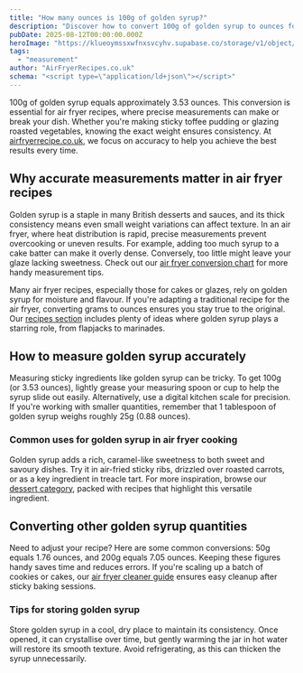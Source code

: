 ```yaml
---
title: "How many ounces is 100g of golden syrup?"
description: "Discover how to convert 100g of golden syrup to ounces for perfect air fryer recipes. Get accurate measurements every time!"
pubDate: 2025-08-12T00:00:00.000Z
heroImage: "https://klueoymssxwfnxsvcyhv.supabase.co/storage/v1/object/public/md/how-many-ounces-is-100g-of-golden-syrup-79e15dce.webp"
tags:
  - "measurement"
author: "AirFryerRecipes.co.uk"
schema: "<script type=\"application/ld+json\"></script>"
---
```


<p>100g of golden syrup equals approximately 3.53 ounces. This conversion is essential for air fryer recipes, where precise measurements can make or break your dish. Whether you're making sticky toffee pudding or glazing roasted vegetables, knowing the exact weight ensures consistency. At <a href=https://www.airfryerrecipe.co.uk/>airfryerrecipe.co.uk</a>, we focus on accuracy to help you achieve the best results every time.</p>  

<h2>Why accurate measurements matter in air fryer recipes</h2>  
<p>Golden syrup is a staple in many British desserts and sauces, and its thick consistency means even small weight variations can affect texture. In an air fryer, where heat distribution is rapid, precise measurements prevent overcooking or uneven results. For example, adding too much syrup to a cake batter can make it overly dense. Conversely, too little might leave your glaze lacking sweetness. Check out our <a href=https://www.airfryerrecipe.co.uk/air-fryer-conversion-chart>air fryer conversion chart</a> for more handy measurement tips.</p>  

<p>Many air fryer recipes, especially those for cakes or glazes, rely on golden syrup for moisture and flavour. If you're adapting a traditional recipe for the air fryer, converting grams to ounces ensures you stay true to the original. Our <a href=https://www.airfryerrecipe.co.uk/recipes>recipes section</a> includes plenty of ideas where golden syrup plays a starring role, from flapjacks to marinades.</p>  

<h2>How to measure golden syrup accurately</h2>  
<p>Measuring sticky ingredients like golden syrup can be tricky. To get 100g (or 3.53 ounces), lightly grease your measuring spoon or cup to help the syrup slide out easily. Alternatively, use a digital kitchen scale for precision. If you're working with smaller quantities, remember that 1 tablespoon of golden syrup weighs roughly 25g (0.88 ounces).</p>  

<h3>Common uses for golden syrup in air fryer cooking</h3>  
<p>Golden syrup adds a rich, caramel-like sweetness to both sweet and savoury dishes. Try it in air-fried sticky ribs, drizzled over roasted carrots, or as a key ingredient in treacle tart. For more inspiration, browse our <a href=https://www.airfryerrecipe.co.uk/recipe-category/dessert>dessert category</a>, packed with recipes that highlight this versatile ingredient.</p>  

<h2>Converting other golden syrup quantities</h2>  
<p>Need to adjust your recipe? Here are some common conversions: 50g equals 1.76 ounces, and 200g equals 7.05 ounces. Keeping these figures handy saves time and reduces errors. If you're scaling up a batch of cookies or cakes, our <a href=https://www.airfryerrecipe.co.uk/air-fryer-cleaner>air fryer cleaner guide</a> ensures easy cleanup after sticky baking sessions.</p>  

<h3>Tips for storing golden syrup</h3>  
<p>Store golden syrup in a cool, dry place to maintain its consistency. Once opened, it can crystallise over time, but gently warming the jar in hot water will restore its smooth texture. Avoid refrigerating, as this can thicken the syrup unnecessarily.</p>